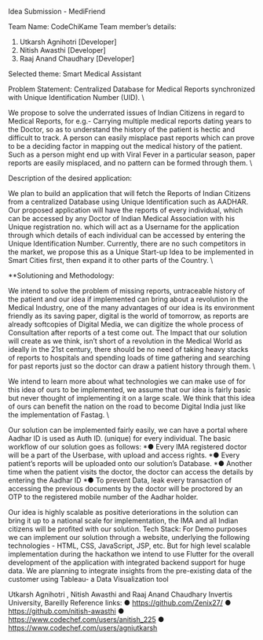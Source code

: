 Idea Submission - MediFriend

Team Name: CodeChiKame
Team member’s details:
1. Utkarsh Agnihotri [Developer]
2. Nitish Awasthi [Developer]
3. Raaj Anand Chaudhary [Developer] 

Selected theme: Smart Medical Assistant 

Problem Statement: Centralized Database for Medical Reports synchronized with Unique Identification Number (UID). \

We propose to solve the underrated issues of Indian Citizens in regard to Medical Reports, for e.g.- Carrying multiple medical reports dating years to the Doctor, so as to understand the history of the patient is hectic and difficult to track.
A person can easily misplace past reports which can prove to be a deciding factor in mapping out the medical history of the patient. Such as a person might end up with Viral Fever in a particular season, paper reports are easily misplaced, and no pattern can be formed through them. \

Description of the desired application:

We plan to build an application that will fetch the Reports of Indian Citizens from a centralized Database using Unique Identification such as AADHAR. Our proposed application will have the reports of every individual, which can be accessed by any Doctor of Indian Medical Association with his Unique registration no. which will act as a Username for the application through which details of each individual can be accessed by entering the Unique Identification Number. Currently, there are no such competitors in the market, we propose this as a Unique Start-up Idea to be implemented in Smart Cities first, then expand it to other parts of the Country. \

**Solutioning and Methodology:

We intend to solve the problem of missing reports, untraceable history of the patient and our idea if implemented can bring about a revolution in the Medical Industry, one of the many advantages of our idea is its environment friendly as its saving paper, digital is the world of tomorrow, as reports are already softcopies of Digital Media, we can digitize the whole process of Consultation after reports of a test come out.
The Impact that our solution will create as we think, isn’t short of a revolution in the Medical World as ideally in the 21st century, there should be no need of taking heavy stacks of reports to hospitals and spending loads of time gathering and searching for past reports just so the doctor can draw a patient history through them. \

We intend to learn more about what technologies we can make use of for this idea of ours to be implemented, we assume that our idea is fairly basic but never thought of implementing it on a large scale. We think that this idea of ours can benefit the nation on the road to become Digital India just like the implementation of Fastag. \

Our solution can be implemented fairly easily, we can have a portal where Aadhar ID is used as Auth ID. (unique) for every individual. The basic workflow of our solution goes as follows: *● Every IMA registered doctor will be a part of the Userbase, with upload and access rights. *● Every patient’s reports will be uploaded onto our solution’s Database. *● Another time when the patient visits the doctor, the doctor can access the details by entering the Aadhar ID *● To prevent Data, leak every transaction of accessing the previous documents by the doctor will be proctored by an OTP to the registered mobile number of the Aadhar holder.

Our idea is highly scalable as positive deteriorations in the solution can bring it up to a national scale for implementation, the IMA and all Indian citizens will be profited with our solution. Tech Stack: For Demo purposes we can implement our solution through a website, underlying the following technologies - HTML, CSS, JavaScript, JSP, etc. But for high level scalable implementation during the hackathon we intend to use Flutter for the overall development of the application with integrated backend support for huge data. We are planning to integrate insights from the pre-existing data of the customer using Tableau- a Data Visualization tool

Utkarsh Agnihotri , Nitish Awasthi and Raaj Anand Chaudhary Invertis University, Bareilly Reference links: ● https://github.com/Zenix27/ ● https://github.com/nitish-awasthi ● https://www.codechef.com/users/anitish_225 ● https://www.codechef.com/users/agniutkarsh
